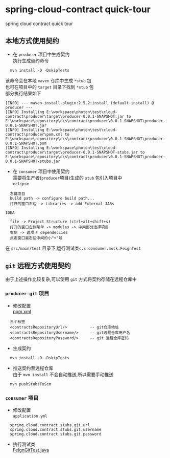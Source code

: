 # spring-cloud-contract quick-tour
spring cloud contract quick tour

## 本地方式使用契约
- 在 `producer` 项目中生成契约  
执行生成契约命令  
```
  mvn install -D -DskipTests
```
该命令会在本地 `maven` 仓库中生成 `*stub` 包  
也可在项目中的 `target` 目录下找到 `*stub` 包  
部分执行结果如下  
```
[INFO] --- maven-install-plugin:2.5.2:install (default-install) @ producer ---
[INFO] Installing E:\workspace\photon\test\cloud-contract\producer\target\producer-0.0.1-SNAPSHOT.jar to E:\workspace\repository\c\s\contract\producer\0.0.1-SNAPSHOT\producer-0.0.1-SNAPSHOT.jar
[INFO] Installing E:\workspace\photon\test\cloud-contract\producer\pom.xml to E:\workspace\repository\c\s\contract\producer\0.0.1-SNAPSHOT\producer-0.0.1-SNAPSHOT.pom
[INFO] Installing E:\workspace\photon\test\cloud-contract\producer\target\producer-0.0.1-SNAPSHOT-stubs.jar to E:\workspace\repository\c\s\contract\producer\0.0.1-SNAPSHOT\producer-0.0.1-SNAPSHOT-stubs.jar
```  

- 在 `consumer` 项目中使用契约  
需要将生产者(`producer`项目)生成的 `stub` 包引入项目中  
`eclipse`
```
  右键项目
  build path -> configure build path...
  打开的窗口右边 -> Libraries -> add External JARs  
```
`IDEA`   
```
  file -> Project Structure (ctrl+alt+shift+s)
  打开的窗口左侧菜单 -> modules -> 中间部分选择项目
  右侧 -> 选项卡 dependeccies
  点击窗口最右边中间的小"+"号
```
在 `src/main/test` 目录下,运行测试类`c.s.consumer.mock.FeignTest`

## `git` 远程方式使用契约
由于上述操作比较复杂,可以使用 `git` 方式将契约存储在远程仓库中  

### `producer-git` 项目
- 修改配置  
  [pom.xml](producer-git/pom.xml)  
```
  三个标签
  <contractsRepositoryUrl/>          -- git仓库地址
  <contractsRepositoryUsername/>     -- git远程仓库用户名
  <contractsRepositoryPassword/>     -- git 远程仓库密码
```
- 生成契约  
```
  mvn install -D -DskipTests
```
- 推送契约至远程仓库  
  由于 `mvn install` 不会自动推送,所以需要手动推送
```
  mvn pushStubsToScm
```

### `consumer` 项目
- 修改配置  
  `application.yml`
```
  spring.cloud.contract.stubs.git.url
  spring.cloud.contract.stubs.git.username
  spring.cloud.contract.stubs.git.password
```
- 执行测试类  
[FeignGitTest.java](consumer/src/test/java/c/s/consumer/mock/FeignGitTest.java)
